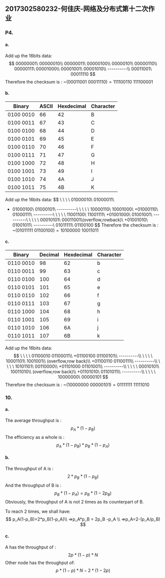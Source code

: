 ## 2017302580232-何佳庆-网络及分布式第十二次作业

### P4.

#### a. 

Add up the 16bits data: 
$$
00000001\ 00000010\\
00000011\ 00000100\\
00000101\ 00000110\\
00000111\ 00001000\\
00001001\ 00001010\\
----------\\
00011001\ 00011110
$$
Therefore the checksum is  :  ~$(00011001\ 00011110)= 111100110\ 111100001$

#### b.

| Binary    | ASCII | Hexdecimal | Character |
| --------- | ----- | ---------- | --------- |
| 0100 0010 | 66    | 42         | B         |
| 0100 0011 | 67    | 43         | C         |
| 0100 0100 | 68    | 44         | D         |
| 0100 0101 | 69    | 45         | E         |
| 0100 0110 | 70    | 46         | F         |
| 0100 0111 | 71    | 47         | G         |
| 0100 1000 | 72    | 48         | H         |
| 0100 1001 | 73    | 49         | I         |
| 0100 1010 | 74    | 4A         | J         |
| 0100 1011 | 75    | 4B         | K         |

Add up the 16bits data:
$$
\ \ \ \ 01000010\ 01000011\\
+ 01000100\ 01000101\\
----------\\
\ \ \ \ 10000110\ 10001000\\
+01000110\ 01000111\\
----------\\
\ \ \ \ 11001100\ 11001111\\
+01001000\ 01001001\\
----------\\
\ \ \ \ 00010101\ 00011001\\(overflow,rowback)\\
+01001010\ 01001011\\
----------\\
01011111\ 01100100
$$
Therefore the checksum is : ~$(01011111\ 01100100) = 10100000\ 10011011$

#### c.

| Binary    | Decimal | Hexdecimal | Character |
| --------- | ------- | ---------- | --------- |
| 0110 0010 | 98      | 62         | b         |
| 0110 0011 | 99      | 63         | c         |
| 0110 0100 | 100     | 64         | d         |
| 0110 0101 | 101     | 65         | e         |
| 0110 0110 | 102     | 66         | f         |
| 0110 0111 | 103     | 67         | g         |
| 0110 1000 | 104     | 68         | h         |
| 0110 1001 | 105     | 69         | i         |
| 0110 1010 | 106     | 6A         | j         |
| 0110 1011 | 107     | 6B         | k         |

Add up the 16bits data:
$$
\ \ \ \ 01100010 01100011\\
+01100100 01100101\\
----------\\
\ \ \ \ 10001101\ 1001001\\
(overflow,row back)\\
+01100110 01100111\\
----------\\
\ \ \ \ 10101101\ 00110000\\
+01101000 01101001\\
----------\\
\ \ \ \ 00010101\ 10011010\\
(overflow,row back)\\
+01101010\ 01101011\\
----------\\
\ \ \ \ 10000000\ 00000101
$$
Therefore the checksum is : ~$(10000000\ 00000101) = 01111111\ 11111010$

### 10.

#### a.

The average throughput is :
$$
p_A*(1-p_B)
$$
The efficiency as a whole is :
$$
p_A*(1-p_B)*p_B*(1-p_A)
$$

#### b.

The throughput of A is :
$$
2*p_B*(1-p_B)
$$
And the throughput of B is :
$$
p_B*(1-p_A) = p_B*(1-2p_B)
$$
Obviously, the throughput of A is not 2 times as its counterpart of B.

To reach 2 times, we shall have:
$$
p_A(1-p_B)=2*p_B(1-p_A)\\
=>p_A*p_B = 2p_B -p_A \\
=>p_A=2-(p_A/p_B)
$$

#### c. 

A has the throughput of :
$$
2p*(1-p)*N
$$
Other node has the throughput of:
$$
p*(1-p)*N-2*(1-2p)
$$
